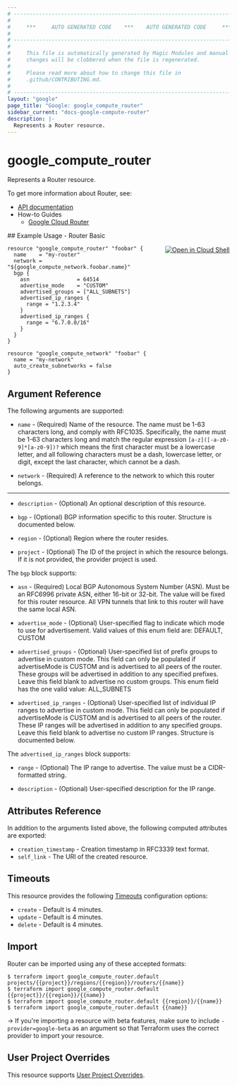 ```yaml
---
# ----------------------------------------------------------------------------
#
#     ***     AUTO GENERATED CODE    ***    AUTO GENERATED CODE     ***
#
# ----------------------------------------------------------------------------
#
#     This file is automatically generated by Magic Modules and manual
#     changes will be clobbered when the file is regenerated.
#
#     Please read more about how to change this file in
#     .github/CONTRIBUTING.md.
#
# ----------------------------------------------------------------------------
layout: "google"
page_title: "Google: google_compute_router"
sidebar_current: "docs-google-compute-router"
description: |-
  Represents a Router resource.
---
```


# google\_compute\_router

Represents a Router resource.


To get more information about Router, see:

* [API documentation](https://cloud.google.com/compute/docs/reference/rest/v1/routers)
* How-to Guides
    * [Google Cloud Router](https://cloud.google.com/router/docs/)

<div class = "oics-button" style="float: right; margin: 0 0 -15px">
  <a href="https://console.cloud.google.com/cloudshell/open?cloudshell_git_repo=https%3A%2F%2Fgithub.com%2Fterraform-google-modules%2Fdocs-examples.git&cloudshell_working_dir=router_basic&cloudshell_image=gcr.io%2Fgraphite-cloud-shell-images%2Fterraform%3Alatest&open_in_editor=main.tf&cloudshell_print=.%2Fmotd&cloudshell_tutorial=.%2Ftutorial.md" target="_blank">
    <img alt="Open in Cloud Shell" src="//gstatic.com/cloudssh/images/open-btn.svg" style="max-height: 44px; margin: 32px auto; max-width: 100%;">
  </a>
</div>
## Example Usage - Router Basic

```hcl
resource "google_compute_router" "foobar" {
  name    = "my-router"
  network = "${google_compute_network.foobar.name}"
  bgp {
    asn               = 64514
    advertise_mode    = "CUSTOM"
    advertised_groups = ["ALL_SUBNETS"]
    advertised_ip_ranges {
      range = "1.2.3.4"
    }
    advertised_ip_ranges {
      range = "6.7.0.0/16"
    }
  }
}

resource "google_compute_network" "foobar" {
  name = "my-network"
  auto_create_subnetworks = false
}
```

## Argument Reference

The following arguments are supported:


* `name` -
  (Required)
  Name of the resource. The name must be 1-63 characters long, and
  comply with RFC1035. Specifically, the name must be 1-63 characters
  long and match the regular expression `[a-z]([-a-z0-9]*[a-z0-9])?`
  which means the first character must be a lowercase letter, and all
  following characters must be a dash, lowercase letter, or digit,
  except the last character, which cannot be a dash.

* `network` -
  (Required)
  A reference to the network to which this router belongs.


- - -


* `description` -
  (Optional)
  An optional description of this resource.

* `bgp` -
  (Optional)
  BGP information specific to this router.  Structure is documented below.

* `region` -
  (Optional)
  Region where the router resides.

* `project` - (Optional) The ID of the project in which the resource belongs.
    If it is not provided, the provider project is used.


The `bgp` block supports:

* `asn` -
  (Required)
  Local BGP Autonomous System Number (ASN). Must be an RFC6996
  private ASN, either 16-bit or 32-bit. The value will be fixed for
  this router resource. All VPN tunnels that link to this router
  will have the same local ASN.

* `advertise_mode` -
  (Optional)
  User-specified flag to indicate which mode to use for advertisement.
  Valid values of this enum field are: DEFAULT, CUSTOM

* `advertised_groups` -
  (Optional)
  User-specified list of prefix groups to advertise in custom mode.
  This field can only be populated if advertiseMode is CUSTOM and
  is advertised to all peers of the router. These groups will be
  advertised in addition to any specified prefixes. Leave this field
  blank to advertise no custom groups.
  This enum field has the one valid value: ALL_SUBNETS

* `advertised_ip_ranges` -
  (Optional)
  User-specified list of individual IP ranges to advertise in
  custom mode. This field can only be populated if advertiseMode
  is CUSTOM and is advertised to all peers of the router. These IP
  ranges will be advertised in addition to any specified groups.
  Leave this field blank to advertise no custom IP ranges.  Structure is documented below.


The `advertised_ip_ranges` block supports:

* `range` -
  (Optional)
  The IP range to advertise. The value must be a
  CIDR-formatted string.

* `description` -
  (Optional)
  User-specified description for the IP range.

## Attributes Reference

In addition to the arguments listed above, the following computed attributes are exported:


* `creation_timestamp` -
  Creation timestamp in RFC3339 text format.
* `self_link` - The URI of the created resource.


## Timeouts

This resource provides the following
[Timeouts](/docs/configuration/resources.html#timeouts) configuration options:

- `create` - Default is 4 minutes.
- `update` - Default is 4 minutes.
- `delete` - Default is 4 minutes.

## Import

Router can be imported using any of these accepted formats:

```
$ terraform import google_compute_router.default projects/{{project}}/regions/{{region}}/routers/{{name}}
$ terraform import google_compute_router.default {{project}}/{{region}}/{{name}}
$ terraform import google_compute_router.default {{region}}/{{name}}
$ terraform import google_compute_router.default {{name}}
```

-> If you're importing a resource with beta features, make sure to include `-provider=google-beta`
as an argument so that Terraform uses the correct provider to import your resource.

## User Project Overrides

This resource supports [User Project Overrides](https://www.terraform.io/docs/providers/google/provider_reference.html#user_project_override).
